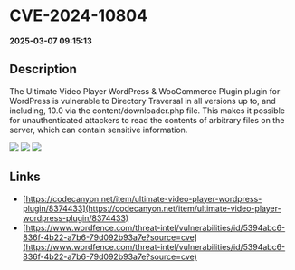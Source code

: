 # CVE-2024-10804

**2025-03-07 09:15:13**

## Description
The Ultimate Video Player WordPress & WooCommerce Plugin plugin for WordPress is vulnerable to Directory Traversal in all versions up to, and including, 10.0 via the content/downloader.php file. This makes it possible for unauthenticated attackers to read the contents of arbitrary files on the server, which can contain sensitive information.

![](https://img.shields.io/static/v1?label=Score&message=7.5&color=red)
![](https://img.shields.io/static/v1?label=Severity&message=HIGH&color=red)
![](https://img.shields.io/static/v1?label=CWE&message=Traversal&color=green)

## Links
- [https://codecanyon.net/item/ultimate-video-player-wordpress-plugin/8374433](https://codecanyon.net/item/ultimate-video-player-wordpress-plugin/8374433)
- [https://www.wordfence.com/threat-intel/vulnerabilities/id/5394abc6-836f-4b22-a7b6-79d092b93a7e?source=cve](https://www.wordfence.com/threat-intel/vulnerabilities/id/5394abc6-836f-4b22-a7b6-79d092b93a7e?source=cve)
